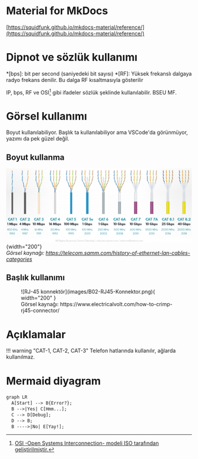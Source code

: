 # Material for MkDocs
[https://squidfunk.github.io/mkdocs-material/reference/](https://squidfunk.github.io/mkdocs-material/reference/)  


# Dipnot ve sözlük kullanımı
*[bps]: bit per second (saniyedeki bit sayısı)
*[RF]: Yüksek frekanslı dalgaya radyo frekans denilir. Bu dalga RF kısaltmasıyla gösterilir
[^1]: [OSI -Open Systems Interconnection- modeli ISO tarafından geliştirilmiştir.](https://tr.wikipedia.org/wiki/OSI_modeli)

IP, bps,  RF ve OSI[^1] gibi ifadeler sözlük şeklinde kullanılabilir. BSEU MF.


# Görsel kullanımı
Boyut kullanılabiliyor. Başlık ta kullanılabiliyor ama VSCode'da görünmüyor, yazımı da pek güzel değil.

## Boyut kullanma
![Bükümlü Çift Kablolar](images/B02-UTP-Kategoriler-2.png){width="200"}  
*Görsel kaynağı: https://telecom.samm.com/history-of-ethernet-lan-cables-categories*

## Başlık kullanımı
<figure markdown="span">
  ![RJ-45 konnektör](images/B02-RJ45-Konnektor.png){ width="200" }
  <figcaption>Görsel kaynağı: https://www.electricalvolt.com/how-to-crimp-rj45-connector/</figcaption>
</figure>

# Açıklamalar
!!! warning "CAT-1, CAT-2, CAT-3"
    Telefon hatlarında kullanılır, ağlarda kullanılmaz.  

# Mermaid diyagram
``` mermaid
graph LR
  A[Start] --> B{Error?};
  B -->|Yes| C[Hmm...];
  C --> D[Debug];
  D --> B;
  B ---->|No| E[Yay!];
```